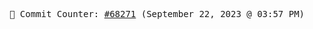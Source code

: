 <p align="center">
    <samp>
        📮 Commit Counter: <a href="https://github.com/Javascript-void0/Javascript-void0/commits/main">#68271</a> (September 22, 2023 @ 03:57 PM)
    </samp>
</p>